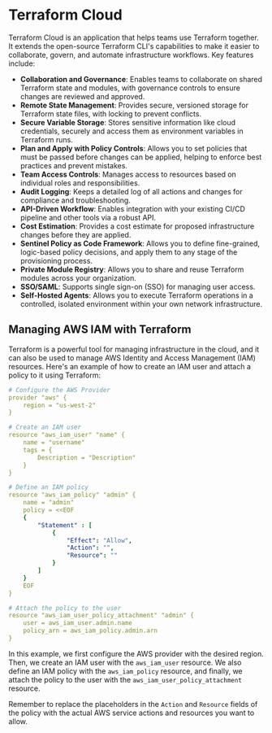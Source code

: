 # Terraform Cloud

Terraform Cloud is an application that helps teams use Terraform together. It extends the open-source Terraform CLI's capabilities to make it easier to collaborate, govern, and automate infrastructure workflows. Key features include:

- **Collaboration and Governance**: Enables teams to collaborate on shared Terraform state and modules, with governance controls to ensure changes are reviewed and approved.
- **Remote State Management**: Provides secure, versioned storage for Terraform state files, with locking to prevent conflicts.
- **Secure Variable Storage**: Stores sensitive information like cloud credentials, securely and access them as environment variables in Terraform runs.
- **Plan and Apply with Policy Controls**: Allows you to set policies that must be passed before changes can be applied, helping to enforce best practices and prevent mistakes.
- **Team Access Controls**: Manages access to resources based on individual roles and responsibilities.
- **Audit Logging**: Keeps a detailed log of all actions and changes for compliance and troubleshooting.
- **API-Driven Workflow**: Enables integration with your existing CI/CD pipeline and other tools via a robust API.
- **Cost Estimation**: Provides a cost estimate for proposed infrastructure changes before they are applied.
- **Sentinel Policy as Code Framework**: Allows you to define fine-grained, logic-based policy decisions, and apply them to any stage of the provisioning process.
- **Private Module Registry**: Allows you to share and reuse Terraform modules across your organization.
- **SSO/SAML**: Supports single sign-on (SSO) for managing user access.
- **Self-Hosted Agents**: Allows you to execute Terraform operations in a controlled, isolated environment within your own network infrastructure.

## Managing AWS IAM with Terraform

Terraform is a powerful tool for managing infrastructure in the cloud, and it can also be used to manage AWS Identity and Access Management (IAM) resources.
Here's an example of how to create an IAM user and attach a policy to it using Terraform:

```yml
# Configure the AWS Provider
provider "aws" {
    region = "us-west-2"
}

# Create an IAM user
resource "aws_iam_user" "name" {
    name = "username"
    tags = {
        Description = "Description"
    }
}

# Define an IAM policy
resource "aws_iam_policy" "admin" {
    name = "admin"
    policy = <<EOF
    {
        "Statement" : [
            {
                "Effect": "Allow",
                "Action": "",
                "Resource": ""
            }
        ]
    }
    EOF
}

# Attach the policy to the user
resource "aws_iam_user_policy_attachment" "admin" {
    user = aws_iam_user.admin.name
    policy_arn = aws_iam_policy.admin.arn
}
```

In this example, we first configure the AWS provider with the desired region. Then, we create an IAM user with the `aws_iam_user` resource. We also define an IAM policy with the `aws_iam_policy` resource, and finally, we attach the policy to the user with the `aws_iam_user_policy_attachment` resource.

Remember to replace the placeholders in the `Action` and `Resource` fields of the policy with the actual AWS service actions and resources you want to allow.
